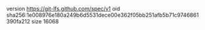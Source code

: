 version https://git-lfs.github.com/spec/v1
oid sha256:1e008976e180a249b6d5531dece00e362f05bb251afb5b71c9746861390fa212
size 16068

